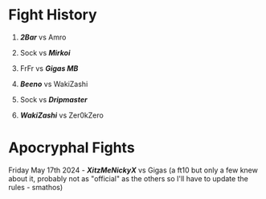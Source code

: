 # Fight History

1. _**2Bar**_ vs Amro
   
2. Sock vs _**Mirkoi**_
   
3. FrFr vs _**Gigas MB**_
   
4. _**Beeno**_ vs WakiZashi
   
5. Sock vs _**Dripmaster**_
    
6. _**WakiZashi**_ vs Zer0kZero

# Apocryphal Fights
Friday May 17th 2024 -  _**XitzMeNickyX**_ vs Gigas (a ft10 but only a few knew about it, probably not as "official" as the others so I'll have to update the rules - smathos)
